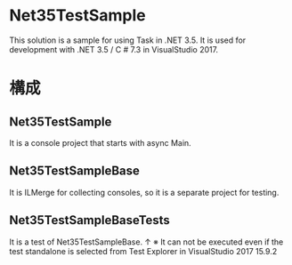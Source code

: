 # Net35TestSample
This solution is a sample for using Task in .NET 3.5.
It is used for development with .NET 3.5 / C # 7.3 in VisualStudio 2017.

# 構成

## Net35TestSample
It is a console project that starts with async Main.

## Net35TestSampleBase
It is ILMerge for collecting consoles, so it is a separate project for testing.

## Net35TestSampleBaseTests
It is a test of Net35TestSampleBase.
↑ ※ It can not be executed even if the test standalone is selected from Test Explorer in VisualStudio 2017 15.9.2